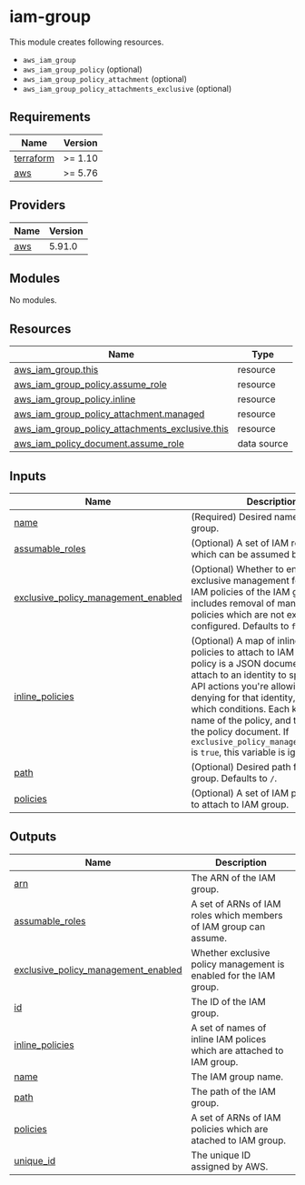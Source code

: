 # iam-group

This module creates following resources.

- `aws_iam_group`
- `aws_iam_group_policy` (optional)
- `aws_iam_group_policy_attachment` (optional)
- `aws_iam_group_policy_attachments_exclusive` (optional)

<!-- BEGIN_TF_DOCS -->
## Requirements

| Name | Version |
|------|---------|
| <a name="requirement_terraform"></a> [terraform](#requirement\_terraform) | >= 1.10 |
| <a name="requirement_aws"></a> [aws](#requirement\_aws) | >= 5.76 |

## Providers

| Name | Version |
|------|---------|
| <a name="provider_aws"></a> [aws](#provider\_aws) | 5.91.0 |

## Modules

No modules.

## Resources

| Name | Type |
|------|------|
| [aws_iam_group.this](https://registry.terraform.io/providers/hashicorp/aws/latest/docs/resources/iam_group) | resource |
| [aws_iam_group_policy.assume_role](https://registry.terraform.io/providers/hashicorp/aws/latest/docs/resources/iam_group_policy) | resource |
| [aws_iam_group_policy.inline](https://registry.terraform.io/providers/hashicorp/aws/latest/docs/resources/iam_group_policy) | resource |
| [aws_iam_group_policy_attachment.managed](https://registry.terraform.io/providers/hashicorp/aws/latest/docs/resources/iam_group_policy_attachment) | resource |
| [aws_iam_group_policy_attachments_exclusive.this](https://registry.terraform.io/providers/hashicorp/aws/latest/docs/resources/iam_group_policy_attachments_exclusive) | resource |
| [aws_iam_policy_document.assume_role](https://registry.terraform.io/providers/hashicorp/aws/latest/docs/data-sources/iam_policy_document) | data source |

## Inputs

| Name | Description | Type | Default | Required |
|------|-------------|------|---------|:--------:|
| <a name="input_name"></a> [name](#input\_name) | (Required) Desired name for the IAM group. | `string` | n/a | yes |
| <a name="input_assumable_roles"></a> [assumable\_roles](#input\_assumable\_roles) | (Optional) A set of IAM roles ARNs which can be assumed by the group. | `set(string)` | `[]` | no |
| <a name="input_exclusive_policy_management_enabled"></a> [exclusive\_policy\_management\_enabled](#input\_exclusive\_policy\_management\_enabled) | (Optional) Whether to enable exclusive management for managed IAM policies of the IAM group. This includes removal of managed IAM policies which are not explicitly configured. Defaults to `false`. | `bool` | `false` | no |
| <a name="input_inline_policies"></a> [inline\_policies](#input\_inline\_policies) | (Optional) A map of inline IAM policies to attach to IAM group. The policy is a JSON document that you attach to an identity to specify what API actions you're allowing or denying for that identity, and under which conditions. Each key is the name of the policy, and the value is the policy document. If `exclusive_policy_management_enabled` is `true`, this variable is ignored. | `map(string)` | `{}` | no |
| <a name="input_path"></a> [path](#input\_path) | (Optional) Desired path for the IAM group. Defaults to `/`. | `string` | `"/"` | no |
| <a name="input_policies"></a> [policies](#input\_policies) | (Optional) A set of IAM policies ARNs to attach to IAM group. | `set(string)` | `[]` | no |

## Outputs

| Name | Description |
|------|-------------|
| <a name="output_arn"></a> [arn](#output\_arn) | The ARN of the IAM group. |
| <a name="output_assumable_roles"></a> [assumable\_roles](#output\_assumable\_roles) | A set of ARNs of IAM roles which members of IAM group can assume. |
| <a name="output_exclusive_policy_management_enabled"></a> [exclusive\_policy\_management\_enabled](#output\_exclusive\_policy\_management\_enabled) | Whether exclusive policy management is enabled for the IAM group. |
| <a name="output_id"></a> [id](#output\_id) | The ID of the IAM group. |
| <a name="output_inline_policies"></a> [inline\_policies](#output\_inline\_policies) | A set of names of inline IAM polices which are attached to IAM group. |
| <a name="output_name"></a> [name](#output\_name) | The IAM group name. |
| <a name="output_path"></a> [path](#output\_path) | The path of the IAM group. |
| <a name="output_policies"></a> [policies](#output\_policies) | A set of ARNs of IAM policies which are atached to IAM group. |
| <a name="output_unique_id"></a> [unique\_id](#output\_unique\_id) | The unique ID assigned by AWS. |
<!-- END_TF_DOCS -->
